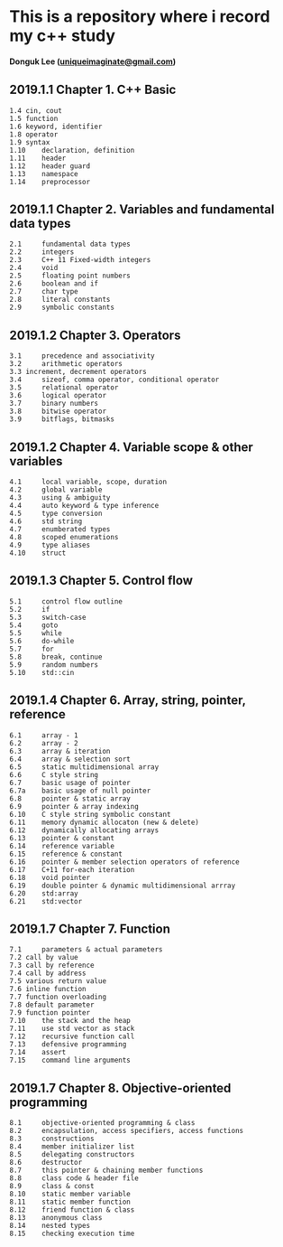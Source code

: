 # This is a repository where i record my c++ study
#### Donguk Lee (uniqueimaginate@gmail.com)

## 2019.1.1 Chapter 1. C++ Basic
```
1.4	cin, cout
1.5	function
1.6	keyword, identifier
1.8	operator
1.9	syntax
1.10	declaration, definition
1.11	header
1.12	header guard
1.13	namespace
1.14	preprocessor
```

## 2019.1.1 Chapter 2. Variables and fundamental data types
```
2.1 	fundamental data types
2.2 	integers
2.3 	C++ 11 Fixed-width integers
2.4 	void
2.5 	floating point numbers
2.6 	boolean and if
2.7 	char type
2.8 	literal constants
2.9 	symbolic constants
```

## 2019.1.2 Chapter 3. Operators
```
3.1 	precedence and associativity
3.2 	arithmetic operators
3.3	increment, decrement operators
3.4 	sizeof, comma operator, conditional operator
3.5 	relational operator
3.6 	logical operator
3.7 	binary numbers
3.8 	bitwise operator
3.9 	bitflags, bitmasks
```

## 2019.1.2 Chapter 4. Variable scope & other variables
```
4.1 	local variable, scope, duration
4.2 	global variable
4.3 	using & ambiguity
4.4 	auto keyword & type inference
4.5 	type conversion
4.6 	std string
4.7 	enumberated types
4.8 	scoped enumerations
4.9 	type aliases
4.10 	struct
```

## 2019.1.3 Chapter 5. Control flow
```
5.1 	control flow outline
5.2 	if
5.3 	switch-case
5.4 	goto
5.5 	while
5.6 	do-while
5.7 	for
5.8 	break, continue
5.9 	random numbers
5.10 	std::cin
```

## 2019.1.4 Chapter 6. Array, string, pointer, reference
```
6.1 	array - 1
6.2 	array - 2
6.3 	array & iteration
6.4 	array & selection sort
6.5 	static multidimensional array
6.6 	C style string
6.7 	basic usage of pointer
6.7a 	basic usage of null pointer
6.8 	pointer & static array
6.9 	pointer & array indexing
6.10 	C style string symbolic constant
6.11 	memory dynamic allocaton (new & delete)
6.12 	dynamically allocating arrays
6.13 	pointer & constant
6.14 	reference variable
6.15 	reference & constant
6.16 	pointer & member selection operators of reference
6.17 	C+11 for-each iteration
6.18 	void pointer
6.19 	double pointer & dynamic multidimensional arrray
6.20 	std:array
6.21 	std:vector
```

## 2019.1.7 Chapter 7. Function
```
7.1		parameters & actual parameters
7.2	call by value
7.3	call by reference
7.4	call by address
7.5	various return value
7.6	inline function
7.7	function overloading
7.8	default parameter
7.9	function pointer
7.10 	the stack and the heap
7.11 	use std vector as stack
7.12 	recursive function call
7.13 	defensive programming
7.14 	assert
7.15 	command line arguments
```

## 2019.1.7 Chapter 8. Objective-oriented programming
```
8.1 	objective-oriented programming & class
8.2 	encapsulation, access specifiers, access functions
8.3 	constructions
8.4 	member initializer list
8.5 	delegating constructors
8.6 	destructor
8.7 	this pointer & chaining member functions
8.8 	class code & header file
8.9 	class & const
8.10 	static member variable
8.11 	static member function
8.12 	friend function & class
8.13	anonymous class
8.14	nested types
8.15	checking execution time
```